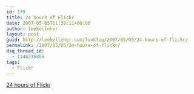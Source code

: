 ```yaml
---
id: 179
title: 24 hours of Flickr
date: 2007-05-05T11:38:11+00:00
author: leekelleher
layout: post
guid: http://leekelleher.com/linklog/2007/05/05/24-hours-of-flickr/
permalink: /2007/05/05/24-hours-of-flickr/
dsq_thread_id:
  - 1146235866
tags:
  - Flickr
---
```

[24 hours of Flickr](http://www.flickr.com/groups/24flickr/)